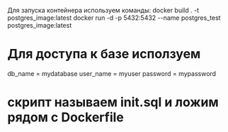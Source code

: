 Для запуска контейнера используем команды:
docker build . -t postgres_image:latest
docker run -d -p 5432:5432 --name postgres_test postgres_image:latest

# Для доступа к базе исползуем
db_name = mydatabase
user_name = myuser
password = mypassword

# скрипт называем init.sql и ложим рядом с Dockerfile